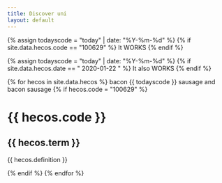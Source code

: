 ```yaml
---
title: Discover uni
layout: default
--- 
```

{% assign todayscode = "today" | date: "%Y-%m-%d"  %}
{% if site.data.hecos.code == "100629" %}
It WORKS
{% endif %}

{% assign todayscode = "today" | date: "%Y-%m-%d"  %}
{% if site.data.hecos.date == " 2020-01-22 " %}
It also WORKS
{% endif %}

{% for hecos in  site.data.hecos  %}
 bacon {{ todayscode }} sausage and bacon sausage
 {% if hecos.code = "100629" %}
 <h1>  {{ hecos.code }} </h1>
  <h2> {{ hecos.term }} </h2>
  <p> {{ hecos.definition }} </p>
 {% endif %}
{% endfor %}

